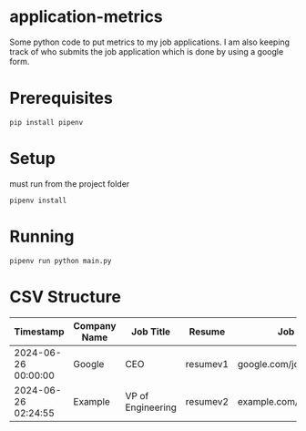 # application-metrics
Some python code to put metrics to my job applications. I am also keeping track of who submits the job application which is done by using a google form.

# Prerequisites
```
pip install pipenv
```

# Setup
must run from the project folder
```
pipenv install 
```

# Running 
```
pipenv run python main.py
```

# CSV Structure
| Timestamp            | Company Name | Job Title         | Resume   | Job Link                 | STATUS    | Email Address |
|----------------------|--------------|-------------------|----------|--------------------------|-----------|---------------|
| 2024-06-26 00:00:00  | Google       | CEO               | resumev1 | google.com/job/100       | SUBMITTED | j@b.com       |
| 2024-06-26 02:24:55  | Example      | VP of Engineering | resumev2 | example.com/carreers/100 | SUBMITTED | j@b.com       |
